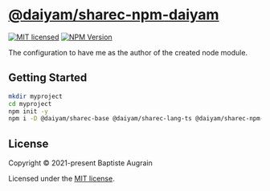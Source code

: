 [@daiyam/sharec-npm-daiyam](https://github.com/daiyam/sharec-config/tree/master/packages/sharec-npm-daiyam)
===========================================================================================================

[![MIT licensed](https://img.shields.io/badge/license-MIT-blue.svg)](./LICENSE)
[![NPM Version](https://img.shields.io/npm/v/@daiyam/sharec-npm-daiyam.svg?colorB=green)](https://www.npmjs.com/package/@daiyam/sharec-npm-daiyam)

The configuration to have me as the author of the created node module.

Getting Started
---------------

```sh
mkdir myproject
cd myproject
npm init -y
npm i -D @daiyam/sharec-base @daiyam/sharec-lang-ts @daiyam/sharec-npm-ts @daiyam/sharec-npm-daiyam
```

License
-------

Copyright &copy; 2021-present Baptiste Augrain

Licensed under the [MIT license](https://opensource.org/licenses/MIT).
